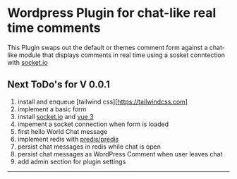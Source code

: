 # Wordpress Plugin for chat-like real time comments

This Plugin swaps out the default or themes comment form against a chat-like module 
that displays comments in real time using a sosket conntection with [socket.io](https://socket.io/)

## Next ToDo's for V 0.0.1

1. install and enqueue [tailwind css][https://tailwindcss.com]
2. implement a basic form
3. install [socket.io](https://socket.io/) and [vue 3](https://vuejs.org/)
4. impement a socket connection when form is loaded
5. first hello World Chat message
6. implement redis with [predis/predis](https://github.com/predis/predis)
7. persist chat messages in redis while chat is open
8. persist chat messages as WordPress Comment when user leaves chat
9. add admin section for plugin settings

---

